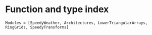 # Function and type index

```@autodocs
Modules = [SpeedyWeather, Architectures, LowerTriangularArrays, RingGrids, SpeedyTransforms]
```